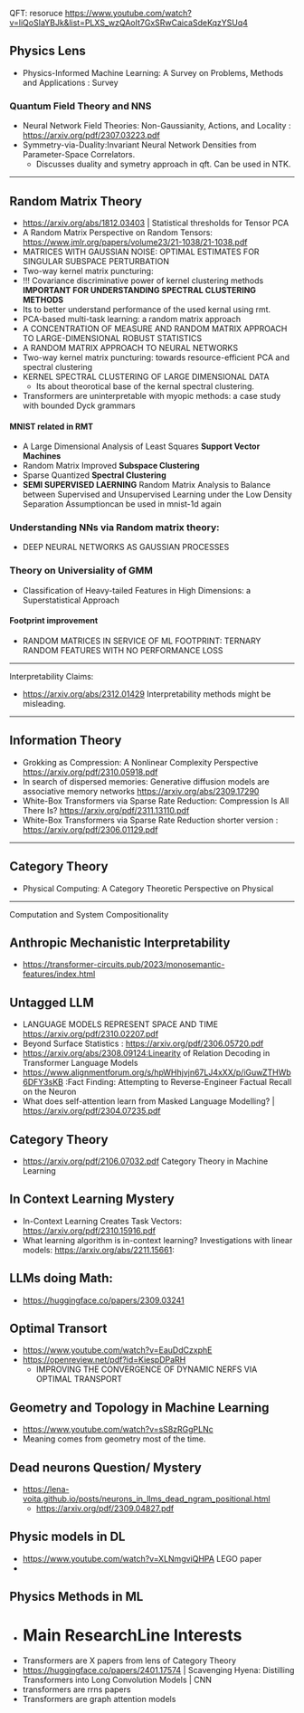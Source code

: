 QFT: resoruce https://www.youtube.com/watch?v=liQoSIaYBJk&list=PLXS_wzQAoIt7GxSRwCaicaSdeKqzYSUq4

## Physics Lens
+ Physics-Informed Machine Learning: A Survey
on Problems, Methods and Applications : Survey
 ### Quantum Field Theory and NNS
 + Neural Network Field Theories:
Non-Gaussianity, Actions, and Locality : https://arxiv.org/pdf/2307.03223.pdf
+ Symmetry-via-Duality:Invariant Neural Network Densities from Parameter-Space Correlators.
  + Discusses duality and symetry approach in qft. Can be used in NTK.  

---
## Random Matrix Theory
+ https://arxiv.org/abs/1812.03403 | Statistical thresholds for Tensor PCA
+ A Random Matrix Perspective on Random Tensors: https://www.jmlr.org/papers/volume23/21-1038/21-1038.pdf
+ MATRICES WITH GAUSSIAN NOISE: OPTIMAL ESTIMATES FOR SINGULAR SUBSPACE PERTURBATION
+ Two-way kernel matrix puncturing:
+  !!! Covariance discriminative power of kernel clustering methods **IMPORTANT FOR UNDERSTANDING SPECTRAL CLUSTERING METHODS**
  + Its to better understand performance of the used kernal using rmt.  
+ PCA-based multi-task learning: a random matrix approach
+ A CONCENTRATION OF MEASURE AND RANDOM MATRIX APPROACH TO LARGE-DIMENSIONAL ROBUST STATISTICS
+ A RANDOM MATRIX APPROACH TO NEURAL NETWORKS
+ Two-way kernel matrix puncturing:
towards resource-efficient PCA and spectral clustering
+ KERNEL SPECTRAL CLUSTERING OF LARGE DIMENSIONAL DATA
  + Its about theorotical base of the kernal spectral clustering.
+ Transformers are uninterpretable with myopic methods: a case study with bounded Dyck grammars
#### MNIST related in RMT
  + A Large Dimensional Analysis of Least Squares **Support Vector Machines**
  + Random Matrix Improved **Subspace Clustering**
  + Sparse Quantized **Spectral Clustering**
  + **SEMI SUPERVISED LAERNING**  Random Matrix Analysis to Balance between Supervised
and Unsupervised Learning under the Low Density Separation Assumptioncan be used in mnist-1d again
### Understanding NNs via Random matrix theory:
+ DEEP NEURAL NETWORKS AS GAUSSIAN PROCESSES
### Theory on Universiality  of GMM
+ Classification of Heavy-tailed Features in High Dimensions: a Superstatistical Approach
#### Footprint improvement 
+ RANDOM MATRICES IN SERVICE OF ML FOOTPRINT:
TERNARY RANDOM FEATURES WITH NO PERFORMANCE LOSS

---- 
Interpretability Claims:
+ https://arxiv.org/abs/2312.01429 Interpretability methods might be misleading.

---

## Information Theory
- Grokking as Compression: A Nonlinear Complexity Perspective  https://arxiv.org/pdf/2310.05918.pdf 
-  In search of dispersed memories: Generative diffusion models are associative memory networks
https://arxiv.org/abs/2309.17290
- White-Box Transformers via Sparse Rate Reduction: Compression Is All There Is?
  https://arxiv.org/pdf/2311.13110.pdf
- White-Box Transformers via Sparse Rate Reduction shorter version : https://arxiv.org/pdf/2306.01129.pdf  
---
## Category Theory
+ Physical Computing:
A Category Theoretic Perspective on Physical
---
Computation and System Compositionality
## Anthropic Mechanistic Interpretability
+ https://transformer-circuits.pub/2023/monosemantic-features/index.html

## Untagged LLM
+ LANGUAGE MODELS REPRESENT SPACE AND TIME
 https://arxiv.org/pdf/2310.02207.pdf
+ Beyond Surface Statistics : https://arxiv.org/pdf/2306.05720.pdf
+ https://arxiv.org/abs/2308.09124:Linearity of Relation Decoding in Transformer Language Models
+ https://www.alignmentforum.org/s/hpWHhjvjn67LJ4xXX/p/iGuwZTHWb6DFY3sKB :Fact Finding: Attempting to Reverse-Engineer Factual Recall on the Neuron
+ What does self-attention learn from Masked Language Modelling? | https://arxiv.org/pdf/2304.07235.pdf
## Category Theory
 + https://arxiv.org/pdf/2106.07032.pdf Category Theory in Machine Learning

## In Context Learning Mystery
+ In-Context Learning Creates Task Vectors: https://arxiv.org/pdf/2310.15916.pdf
+ What learning algorithm is in-context learning? Investigations with linear models: https://arxiv.org/abs/2211.15661:


## LLMs doing Math:
+ https://huggingface.co/papers/2309.03241

## Optimal Transort
+ https://www.youtube.com/watch?v=EauDdCzxphE
+ https://openreview.net/pdf?id=KiespDPaRH
  + IMPROVING THE CONVERGENCE OF DYNAMIC NERFS VIA OPTIMAL TRANSPORT
## Geometry and Topology in Machine Learning
+ https://www.youtube.com/watch?v=sS8zRGgPLNc
+ Meaning comes from geometry most of the time.


## Dead neurons Question/ Mystery
+ https://lena-voita.github.io/posts/neurons_in_llms_dead_ngram_positional.html 
   + https://arxiv.org/pdf/2309.04827.pdf
## Physic models in DL
+ https://www.youtube.com/watch?v=XLNmgviQHPA LEGO paper
+ 
## Physics Methods in ML
+ # Main ResearchLine Interests
+ Transformers are X papers from lens of Category Theory
+ https://huggingface.co/papers/2401.17574 | Scavenging Hyena: Distilling Transformers into Long Convolution Models | CNN
+ transformers are rrns papers
+ Transformers are graph attention models


